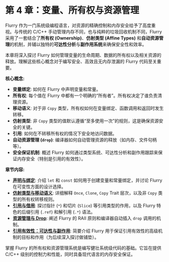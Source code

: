 # 第 4 章：变量、所有权与资源管理

Flurry 作为一门系统级编程语言，对资源的精确控制和内存安全给予了高度重视。与传统的 C/C++ 手动管理内存不同，也与纯粹的垃圾回收机制不同，Flurry 采用了一套结合了**所有权 (Ownership)**、**仿射类型 (Affine Types)** 和**自动资源管理**的机制，并辅以独特的**可达性分析**与**副作用系统**来确保安全性和效率。

本章将深入探讨 Flurry 如何管理变量的生命周期、数据的所有权以及相关资源的释放。理解这些核心概念对于编写安全、高效且无内存泄漏的 Flurry 代码至关重要。

**核心概念:**

*   **变量绑定**: 如何在 Flurry 中声明变量和常量。
*   **所有权**: 每个值在 Flurry 中都有一个明确的“所有者”。所有权决定了谁负责清理资源。
*   **移动语义**: 对于非 `Copy` 类型，所有权如何在变量绑定、函数调用和返回时发生转移。
*   **仿射类型**: 非 `Copy` 类型的值默认遵循“至多使用一次”的规则，这是确保资源安全的关键。
*   **引用**: 如何在不转移所有权的情况下安全地访问数据。
*   **自动资源管理 (`drop`)**: 编译器如何自动管理资源的释放（如内存、文件句柄等）。
*   **安全保证机制**: 概述 Flurry 如何通过类型系统、可达性分析和副作用跟踪来保证内存安全（特别是引用的有效性）。

**章节内容:**

*   **[声明与绑定](core/ownership/bindings.md)**: 介绍 `let` 和 `const` 如何用于创建变量和常量绑定，并讨论 Flurry 在可变性方面的设计选择。
*   **[仿射类型与移动语义](core/ownership/affine_move.md)**: 详细解释 `Once`, `Clone`, `Copy` Trait 层次，以及非 `Copy` 类型的所有权转移规则。
*   **[引用与借用](core/ownership/references.md)**: 探讨指针 (`*`) 和切片 (`Slice`) 等引用类型的作用，以及 Flurry 特色的后缀引用 (`.ref`) 和解引用 (`.*`) 语法。
*   **[资源管理与 Drop](core/ownership/drop.md)**: 阐述 Flurry 的 RAII 原则和编译器自动插入 `drop` 调用的机制。
*   **[引用有效性：可达性与副作用](core/ownership/reachability_effects.md)**: 简要介绍 Flurry 用于保证引用有效性的高级机制的目标和作用（为后续深入探讨做铺垫）。

掌握 Flurry 的所有权和资源管理系统是编写健壮系统级代码的基础。它旨在提供 C/C++ 级别的控制力和性能，同时具备现代语言的内存安全保证。

